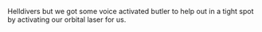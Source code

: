 Helldivers but we got some voice activated butler to help out in a tight spot by activating our orbital laser for us.
